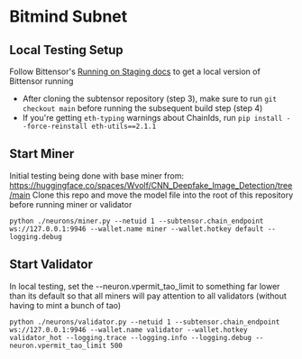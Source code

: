 # Bitmind Subnet

## Local Testing Setup
Follow Bittensor's <a href="https://github.com/opentensor/bittensor-subnet-template/blob/main/docs/running_on_staging.md">Running on Staging docs</a> to get a local version of Bittensor running
   - After cloning the subtensor repository (step 3), make sure to run `git checkout main` before running the subsequent build step (step 4)
   - If you're getting `eth-typing` warnings about ChainIds, run `pip install --force-reinstall eth-utils==2.1.1`


## Start Miner
Initial testing being done with base miner from:
https://huggingface.co/spaces/Wvolf/CNN_Deepfake_Image_Detection/tree/main
Clone this repo and move the model file into the root of this repository before running miner or validator

```
python ./neurons/miner.py --netuid 1 --subtensor.chain_endpoint ws://127.0.0.1:9946 --wallet.name miner --wallet.hotkey default --logging.debug
```

## Start Validator
In local testing, set the --neuron.vpermit_tao_limit to something far lower than its default so that all miners will pay attention to all validators (without having to mint a bunch of tao)
```
python ./neurons/validator.py --netuid 1 --subtensor.chain_endpoint ws://127.0.0.1:9946 --wallet.name validator --wallet.hotkey validator_hot --logging.trace --logging.info --logging.debug --neuron.vpermit_tao_limit 500
```

